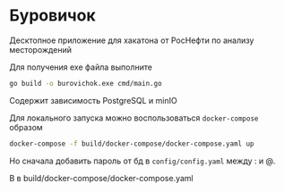 # Буровичок

Десктопное приложение для хакатона от РосНефти по анализу месторождений

Для получения exe файла выполните

```Bash
go build -o burovichok.exe cmd/main.go
```

Содержит зависимость PostgreSQL и minIO

Для локального запуска можно воспользоваться `docker-compose` образом

```bash
docker-compose -f build/docker-compose/docker-compose.yaml up
```
Но сначала добавить пароль от бд в `config/config.yaml` между : и @. 

B в build/docker-compose/docker-compose.yaml
